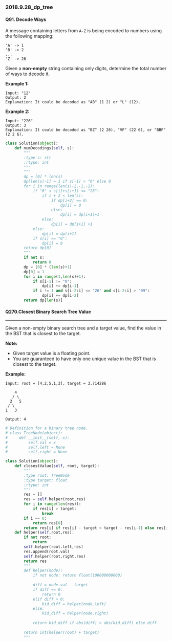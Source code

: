 ### 2018.9.28_dp_tree

#### Q91. Decode Ways

A message containing letters from `A-Z` is being encoded to numbers using the following mapping:

```
'A' -> 1
'B' -> 2
...
'Z' -> 26
```

Given a **non-empty** string containing only digits, determine the total number of ways to decode it.

**Example 1:**

```
Input: "12"
Output: 2
Explanation: It could be decoded as "AB" (1 2) or "L" (12).
```

**Example 2:**

```
Input: "226"
Output: 3
Explanation: It could be decoded as "BZ" (2 26), "VF" (22 6), or "BBF" (2 2 6).
```

```python
class Solution(object):
    def numDecodings(self, s):
        """
        :type s: str
        :rtype: int
        """
        """
        dp = [0] * len(s)
        dp[len(s)-1] = 1 if s[-1] > "0" else 0
        for i in range(len(s)-2,-1,-1):
            if "0" < s[i]+s[i+1] <= "26":
                if i + 2 < len(s):
                    if dp[i+2] == 0:
                        dp[i] = 0
                    else:
                        dp[i] = dp[i+1]+1
                else:
                    dp[i] = dp[i+1] +1
            else:
                dp[i] = dp[i+1]
            if s[i] == "0":
                dp[i] = 0
        return dp[0]
        """
        if not s:
            return 0
        dp = [0] * (len(s)+1)
        dp[0] = 1
        for i in range(1,len(s)+1):
            if s[i-1] != "0":
                dp[i] += dp[i-1]
            if i != 1 and s[i-2:i] <= "26" and s[i-2:i] > "09":
                dp[i] += dp[i-2]
        return dp[len(s)]
```

#### Q270.Closest Binary Search Tree Value

------

Given a non-empty binary search tree and a target value, find the value in the BST that is closest to the target.

**Note:**

- Given target value is a floating point.
- You are guaranteed to have only one unique value in the BST that is closest to the target.

**Example:**

```
Input: root = [4,2,5,1,3], target = 3.714286

    4
   / \
  2   5
 / \
1   3

Output: 4
```

```python
# Definition for a binary tree node.
# class TreeNode(object):
#     def __init__(self, x):
#         self.val = x
#         self.left = None
#         self.right = None

class Solution(object):
    def closestValue(self, root, target):
        """
        :type root: TreeNode
        :type target: float
        :rtype: int
        """
        res = []
        res = self.helper(root,res)
        for i in range(len(res)):
            if res[i] > target:
                break
        if i == 0:
            return res[0]
        return res[i] if res[i] - target < target - res[i-1] else res[i-1]
    def helper(self,root,res):
        if not root:
            return
        self.helper(root.left,res)
        res.append(root.val)
        self.helper(root.right,res)
        return res
        """
        def helper(node):
            if not node: return float(100000000000)
            
            diff = node.val - target
            if diff == 0:
                return 0
            elif diff > 0:
                kid_diff = helper(node.left)
            else:
                kid_diff = helper(node.right)
             
            return kid_diff if abs(diff) > abs(kid_diff) else diff
        
        return int(helper(root) + target)
        """
```


